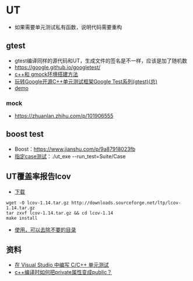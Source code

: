 # UT
* 如果需要单元测试私有函数，说明代码需要重构

## gtest
* gtest编译同样的源代码和UT，生成文件的签名是不一样，应该是加了随机数
* https://google.github.io/googletest/
* [c++和 gmock环境搭建方法](https://my.oschina.net/donngchao/blog/4884051)
* [玩转Google开源C++单元测试框架Google Test系列(gtest)(总)](https://www.cnblogs.com/coderzh/archive/2009/04/06/1426755.html)
* [demo](https://github.com/andrewwang79/cpp.practice/tree/master/gtest)

### mock
* https://zhuanlan.zhihu.com/p/101906555

## boost test
* Boost：https://www.jianshu.com/p/9a87918023fb
* [指定case测试](https://www.boost.org/doc/libs/1_47_0/libs/test/doc/html/utf/user-guide/runtime-config/run-by-name.html)：./ut_exe --run_test=Suite/Case

## UT覆盖率报告lcov
* [下载](http://ltp.sourceforge.net/coverage/lcov.php)
```
wget -O lcov-1.14.tar.gz http://downloads.sourceforge.net/ltp/lcov-1.14.tar.gz
tar zxvf lcov-1.14.tar.gz && cd lcov-1.14
make install
```
* [使用，可以去除不要的目录](https://blog.csdn.net/weixin_43892514/article/details/107822769)

## 资料
* [在 Visual Studio 中编写 C/C++ 单元测试](https://docs.microsoft.com/zh-cn/visualstudio/test/writing-unit-tests-for-c-cpp?view=vs-2019)
* [c++编译时如何把private属性变成public？](https://blog.csdn.net/qq910894904/article/details/38583593)
